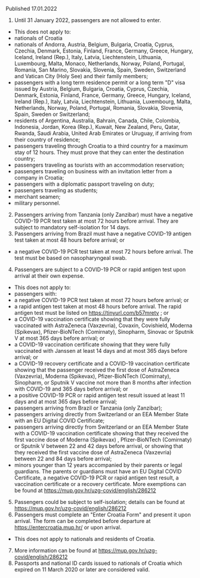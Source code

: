 Published 17.01.2022
1. Until 31 January 2022, passengers are not allowed to enter.
- This does not apply to:
- nationals of Croatia
- nationals of Andorra, Austria, Belgium, Bulgaria, Croatia, Cyprus, Czechia, Denmark, Estonia, Finland, France, Germany, Greece, Hungary, Iceland, Ireland (Rep.), Italy, Latvia, Liechtenstein, Lithuania, Luxembourg, Malta, Monaco, Netherlands, Norway, Poland, Portugal, Romania, San Marino, Slovakia, Slovenia, Spain, Sweden, Switzerland and Vatican City (Holy See) and their family members;
- passengers with a long term residence permit or a long term "D" visa issued by Austria, Belgium, Bulgaria, Croatia, Cyprus, Czechia, Denmark, Estonia, Finland, France, Germany, Greece, Hungary, Iceland, Ireland (Rep.), Italy, Latvia, Liechtenstein, Lithuania, Luxembourg, Malta, Netherlands, Norway, Poland, Portugal, Romania, Slovakia, Slovenia, Spain, Sweden or Switzerland;
- residents of Argentina, Australia, Bahrain, Canada, Chile, Colombia, Indonesia, Jordan, Korea (Rep.), Kuwait, New Zealand, Peru, Qatar, Rwanda, Saudi Arabia, United Arab Emirates or Uruguay, if arriving from their country of residence;
- passengers traveling through Croatia to a third country for a maximum stay of 12 hours. They must prove that they can enter the destination country;
- passengers traveling as tourists with an accommodation reservation;
- passengers traveling on business with an invitation letter from a company in Croatia;
- passengers with a diplomatic passport traveling on duty;
- passengers traveling as students;
- merchant seamen;
- military personnel.
2. Passengers arriving from Tanzania (only Zanzibar) must have a negative COVID-19 PCR test taken at most 72 hours before arrival. They are subject to mandatory self-isolation for 14 days.
3. Passengers arriving from Brazil must have a negative COVID-19 antigen test taken at most 48 hours before arrival; or
- a negative COVID-19 PCR test taken at most 72 hours before arrival. The test must be based on nasopharyngeal swab.
4. Passengers are subject to a COVID-19 PCR or rapid antigen test upon arrival at their own expense.
- This does not apply to:
- passengers with:
- a negative COVID-19 PCR test taken at most 72 hours before arrival; or
- a rapid antigen test taken at most 48 hours before arrival. The rapid antigen test must be listed on <a href="https://tinyurl.com/b57mretv">https://tinyurl.com/b57mretv</a> ; or
- a COVID-19 vaccination certificate showing that they were fully vaccinated with AstraZeneca (Vaxzevria), Covaxin, Covishield, Moderna (Spikevax), Pfizer-BioNTech (Comirnaty), Sinopharm, Sinovac or Sputnik V at most 365 days before arrival; or
- a COVID-19 vaccination certificate showing that they were fully vaccinated with Janssen at least 14 days and at most 365 days before arrival; or
- a COVID-19 recovery certificate and a COVID-19 vaccination certificate showing that the passenger received the first dose of AstraZeneca (Vaxzevria), Moderna (Spikevax), Pfizer-BioNTech (Comirnaty), Sinopharm, or Sputnik V vaccine not more than 8 months after infection with COVID-19 and 365 days before arrival; or
- a positive COVID-19 PCR or rapid antigen test result issued at least 11 days and at most 365 days before arrival;
- passengers arriving from Brazil or Tanzania (only Zanzibar);
- passengers arriving directly from Switzerland or an EEA Member State with an EU Digital COVID Certificate;
- passengers arriving directly from Switzerland or an EEA Member State with a COVID-19 vaccination certificate showing that they received the first vaccine dose of Moderna (Spikevax) , Pfizer-BioNTech (Comirnaty) or Sputnik V between 22 and 42 days before arrival, or showing that they received the first vaccine dose of AstraZeneca (Vaxzevria) between 22 and 84 days before arrival;
- minors younger than 12 years accompanied by their parents or legal guardians. The parents or guardians must have an EU Digital COVID Certificate, a negative COVID-19 PCR or rapid antigen test result, a vaccination certificate or a recovery certificate.
More exemptions can be found at <a href="https://mup.gov.hr/uzg-covid/english/286212">https://mup.gov.hr/uzg-covid/english/286212</a>
5. Passengers could be subject to self-isolation; details can be found at <a href="https://mup.gov.hr/uzg-covid/english/286212">https://mup.gov.hr/uzg-covid/english/286212</a>
6. Passengers must complete an "Enter Croatia Form" and present it upon arrival. The form can be completed before departure at <a href="https://entercroatia.mup.hr/">https://entercroatia.mup.hr/</a> or upon arrival.
- This does not apply to nationals and residents of Croatia.
7. More information can be found at <a href="https://mup.gov.hr/uzg-covid/english/286212">https://mup.gov.hr/uzg-covid/english/286212</a>
8. Passports and national ID cards issued to nationals of Croatia which expired on 11 March 2020 or later are considered valid.